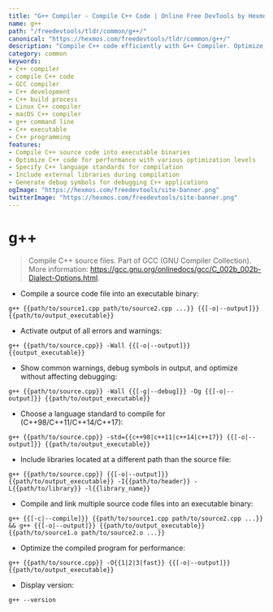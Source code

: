 ```yaml
---
title: "G++ Compiler - Compile C++ Code | Online Free DevTools by Hexmos"
name: g++
path: "/freedevtools/tldr/common/g++/"
canonical: "https://hexmos.com/freedevtools/tldr/common/g++/"
description: "Compile C++ code efficiently with G++ Compiler. Optimize, debug, and manage dependencies for cross-platform development. Free online tool, no registration required."
category: common
keywords:
- C++ compiler
- compile C++ code
- GCC compiler
- C++ development
- C++ build process
- Linux C++ compiler
- macOS C++ compiler
- g++ command line
- C++ executable
- C++ programming
features:
- Compile C++ source code into executable binaries
- Optimize C++ code for performance with various optimization levels
- Specify C++ language standards for compilation
- Include external libraries during compilation
- Generate debug symbols for debugging C++ applications
ogImage: "https://hexmos.com/freedevtools/site-banner.png"
twitterImage: "https://hexmos.com/freedevtools/site-banner.png"
---
```


# g++

> Compile C++ source files.
> Part of GCC (GNU Compiler Collection).
> More information: <https://gcc.gnu.org/onlinedocs/gcc/C_002b_002b-Dialect-Options.html>.

- Compile a source code file into an executable binary:

`g++ {{path/to/source1.cpp path/to/source2.cpp ...}} {{[-o|--output]}} {{path/to/output_executable}}`

- Activate output of all errors and warnings:

`g++ {{path/to/source.cpp}} -Wall {{[-o|--output]}} {{output_executable}}`

- Show common warnings, debug symbols in output, and optimize without affecting debugging:

`g++ {{path/to/source.cpp}} -Wall {{[-g|--debug]}} -Og {{[-o|--output]}} {{path/to/output_executable}}`

- Choose a language standard to compile for (C++98/C++11/C++14/C++17):

`g++ {{path/to/source.cpp}} -std={{c++98|c++11|c++14|c++17}} {{[-o|--output]}} {{path/to/output_executable}}`

- Include libraries located at a different path than the source file:

`g++ {{path/to/source.cpp}} {{[-o|--output]}} {{path/to/output_executable}} -I{{path/to/header}} -L{{path/to/library}} -l{{library_name}}`

- Compile and link multiple source code files into an executable binary:

`g++ {{[-c|--compile]}} {{path/to/source1.cpp path/to/source2.cpp ...}} && g++ {{[-o|--output]}} {{path/to/output_executable}} {{path/to/source1.o path/to/source2.o ...}}`

- Optimize the compiled program for performance:

`g++ {{path/to/source.cpp}} -O{{1|2|3|fast}} {{[-o|--output]}} {{path/to/output_executable}}`

- Display version:

`g++ --version`
